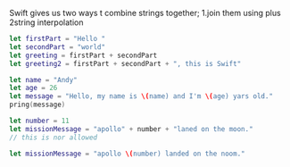 Swift gives us two ways t combine strings together;
1.join them using plus
2string interpolation

``` Swift
let firstPart = "Hello "
let secondPart = "world"
let greeting = firstPart + secondPart
let greeting2 = firstPart + secondPart + ", this is Swift"
```

``` Swift
let name = "Andy"
let age = 26
let message = "Hello, my name is \(name) and I'm \(age) yars old."
pring(message)

let number = 11
let missionMessage = "apollo" + number + "laned on the moon."
// this is nor allowed

let missionMessage = "apollo \(number) landed on the noom."

```
